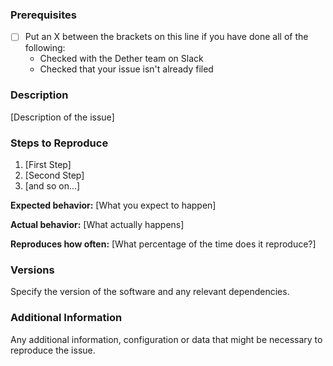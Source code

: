 <!--

Have you read AmiShop's Code of Conduct? By filing an Issue, you are expected to comply with it, including treating everyone with respect: https://github.com/ami-solution/amis.js/blob/master/CONTRIBUTING.md

Do you want to ask a question? Are you looking for support? The amisolution slack is the best place for getting support: https://amisolution.slack.com

-->

### Prerequisites

* [ ] Put an X between the brackets on this line if you have done all of the following:
    * Checked with the Dether team on Slack
    * Checked that your issue isn't already filed

### Description

[Description of the issue]

### Steps to Reproduce

1. [First Step]
2. [Second Step]
3. [and so on...]

**Expected behavior:** [What you expect to happen]

**Actual behavior:** [What actually happens]

**Reproduces how often:** [What percentage of the time does it reproduce?]

### Versions

Specify the version of the software and any relevant dependencies.

### Additional Information

Any additional information, configuration or data that might be necessary to reproduce the issue.
